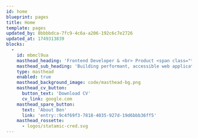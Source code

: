 ```yaml
---
id: home
blueprint: pages
title: Home
template: pages
updated_by: 8bbbbdca-7fc9-4c6a-a206-192c6c7e2726
updated_at: 1749313839
blocks:
  -
    id: mbmcl9ua
    masthead_heading: 'Frontend Developer & <br> Product <span class="text-orange">Builde<span class="hammer-letter">r</span></span>'
    masthead_sub_heading: 'Building performant, accessible web applications and bespoke websites'
    type: masthead
    enabled: true
    masthead_background_image: code/masthead-bg.png
    masthead_cv_button:
      button_text: 'Download CV'
      cv_link: google.com
    masthead_spare_button:
      text: 'About Ben'
      link: 'entry::9c4f69f3-7818-4035-927d-19d6bbb36ff5'
    masthead_rossette:
      - logos/statamic-cred.svg
---
```

